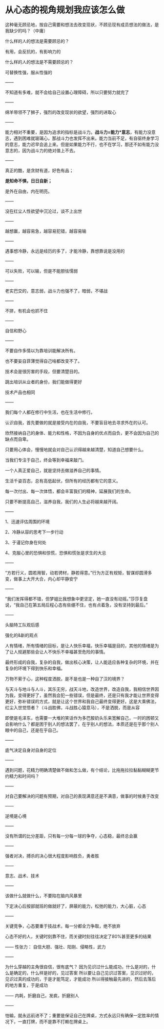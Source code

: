 # 从心态的视角规划我应该怎么做

这种毫无顾忌地，按自己需要和想法去改变现状，不顾忌现有成员想法的做法，是我缺少的吗？（中庸）

什么样的人的想法是需要顾忌的？

有用，会反抗的，有影响力的

什么样的人的想法是不需要顾忌的？

可替换性强，服从性强的

——

不知道有多难，就不会给自己设置心理障碍，所以只要努力就完了

——

绵羊带领不了狮子，强烈的改变现状的欲望，强烈的进取心

——

能力相对不重要，是因为追求的指标是战斗力。**战斗力=能力*意志**，有能力没意志，遇到困难就玻璃心，那战斗力也发挥不出来。能力当前不足，有自驱终身学习的意志，能力迟早会追上来。但是如果能力不行，也不在学习，那还不如有能力没意志的，因为战斗力的绝对值上不去。

——

真正的酷，是贪财有道，好色有品；

**是知命不惧，日日自新；**

是外在自由，内在明亮。

——

没在红尘人性欲望中沉沦过，谈不上出世

——

越想赢，越容易急，越容易犯错，越容易输

——

遇事想冷静，永远是经历的多了，才能冷静，靠想靠说是没用的

——

可以失败，可以输，但是不能胆怯懦弱

——

老实巴交的，意志弱，战斗力也强不了，暗弱，不堪战

——

不拼，有机会也抓不住

——

自信和野心

——

不要自作多情以为靠培训能解决所有。

也不要妄自菲薄觉得自己啥都改变不了。

技术会是很厉害的手段，但要清楚目的。

跳出培训从业者的身份，我们能做得更好

技术产品也相同

——

我们每个人都在修行中生活，也在生活中修行。

认识自我，首先要做的就是接受内在的自我，不要盲目地去寻求外在的认可。

欣然接纳自己的身体、能力和性格，不因为自身的优点而自负，更不会因为自己的缺点而自卑。

只要用心体会，慢慢地就会对自己认识得越来越清楚，知道自己想要什么。

当我们专注于自己，终会等到幸福来敲门。

一个人真正爱自己，就是坚持去做滋养自己的事情。

生活千姿百态，总有高低起伏，但所有的经历都有它的意义。

每一次付出、每一次体悟，都会丰富我们的精神，延展我们的生命。

只要不断提高自己，滋养自我，我们的人生必将越来越开阔。

——

1、迅速评估周围的环境

2、冷静从容的思考下一步行动

3、于谨记你身在何处

4、克服心里的恐惧和惊慌，恐惧和慌张是求生的大忌

——

“方若行义，圆若用智，动若骋材，静若得意。”行为方正有规矩，智谋却圆滑多变，做事上大开大合，内心却平静安宁

——

“我们发挥得都不错，但梦姐比我想象中更坚定，她一直没有动摇。”莎莎复盘说，“我自己在第五局后程心态有些绷不住，也有点着急，没有坚持到最后。”

——

头脑特工队观后感

强化的&新的观点

人有情绪，所有情绪的目标，是让人快乐幸福，快乐幸福是目的，其他的情绪是为了让人规避那些会让人不快乐不幸福甚至危险的事情。

最终形成的自我，复杂的自我，做出核心决策，让人能适应各种复杂的环境，并在复杂的环境下得到快乐和幸福。

万物不萦于心，这种程度洒脱，是不是也是一种自了汉的境界？

与天斗与地斗与人斗，其乐无穷，战天斗地，改造世界，改造自我，我相信世界因为我，变得更好了，虽然我会犯一些错误，但是最终，还是只有我才能让世界变得更好，弥补错误的方式，就是让这个世界和我自己最终变得更好。这是大乘佛法，红尘入世觉悟者？（斗战胜佛，斗战胜心猿意马），不是洒脱，而是从容

即使是毛泽东，也需要一大堆的笑话作为多巴胺奶头乐来宽解自己，一时的困顿又会影响什么？都是困于别人的想法罢了，在乎别人的想法，本质还是在乎那个别人眼中的自己，还是在乎自己。

——

底气决定自身对自身的定位

——

遇到问题，花精力明确清楚做不做和怎么做，有个结论，比拖拖拉拉黏黏糊糊更节约精力和时间吗？

——

对自己要解决的问题有预期，对自己的表现满意还是不满意，做事的时候勇于改变

——

逆境是心境

——

没有所谓的比分差距，只有每一分每一球的争夺，心态稳，最终总会赢

——

强者对决，搏杀的决心很大程度影响胜负，勇者胜

——

意志、战术、技术

——

该做什么就做什么，不要陷在脑内风暴里

下定决心后按部就班的做就好了，屏蔽的能力，松弛的能力，大心脏，心态

——

关键竞争，心态要重于技战术，每一分都全力争取，绝不放弃

心态不好的人，关键时刻靠不住，而关键时刻往往决定了80%甚至更多的结果

——
性张力：
自信大胆、强壮、阳刚、侵略性，武力

——

为什么穿越的主角很自信，很有底气？
因为见识过什么能成功，什么是对的，什么是确定的，什么样是好的，见过答案
所以要让自己见识过答案，见识过好的，见识过真的成功的，于是才能笃定，才能成功
所以得接触最先进的，然后去落后的地方重复，于是成功

——
内耗，折磨自己，发疯，折磨别人

——

怕输，就永远前进不了；重要是保证自己在牌桌，方式永远只有确保一定胜率的情况下，一直打牌，而不是靠不打赖在牌桌上。

